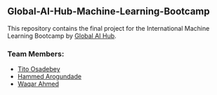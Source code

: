 ## Global-AI-Hub-Machine-Learning-Bootcamp
This repository contains the final project for the International Machine Learning Bootcamp by [Global AI Hub](https://www.globalaihub.com).

### Team Members:
* [Tito Osadebey](https://github.com/titoausten)
* [Hammed Arogundade](https://github.com/ahmeedaro)
* [Waqar Ahmed](https://github.com/waqarahmed6095)
